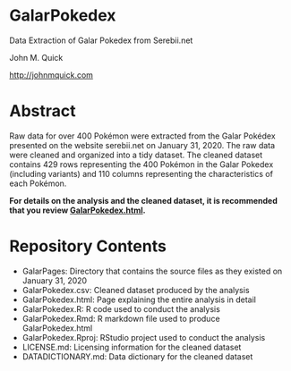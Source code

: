 # GalarPokedex
Data Extraction of Galar Pokedex from Serebii.net 

John M. Quick 

http://johnmquick.com 


# Abstract
Raw data for over 400 Pokémon were extracted from the Galar Pokédex presented on the website serebii.net on January 31, 2020. The raw data were cleaned and organized into a tidy dataset. The cleaned dataset contains 429 rows representing the 400 Pokémon in the Galar Pokedex (including variants) and 110 columns representing the characteristics of each Pokémon. 

**For details on the analysis and the cleaned dataset, it is recommended that you review [GalarPokedex.html](https://johnmquick.github.io/GalarPokedex/GalarPokedex.html).**

# Repository Contents

* GalarPages: Directory that contains the source files as they existed on January 31, 2020
* GalarPokedex.csv: Cleaned dataset produced by the analysis
* GalarPokedex.html: Page explaining the entire analysis in detail
* GalarPokedex.R: R code used to conduct the analysis
* GalarPokedex.Rmd: R markdown file used to produce GalarPokedex.html
* GalarPokedex.Rproj: RStudio project used to conduct the analysis
* LICENSE.md: Licensing information for the cleaned dataset
* DATADICTIONARY.md: Data dictionary for the cleaned dataset
